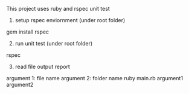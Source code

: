 This project uses ruby and rspec unit test

1. setup rspec enviornment (under root folder)

gem install rspec

2. run unit test (under root folder)

rspec

3. read file output report

argument 1: file name
argument 2: folder name
ruby main.rb argument1 argument2
